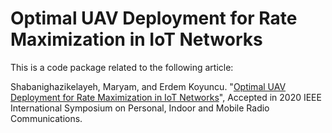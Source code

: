 # Optimal UAV Deployment for Rate Maximization in IoT Networks

This is a code package related to the following article:

Shabanighazikelayeh, Maryam, and Erdem Koyuncu. "<a href="https://arxiv.org/abs/2004.08508" target="_blank">Optimal UAV Deployment for Rate Maximization in IoT Networks</a>", Accepted in 2020 IEEE International Symposium on Personal, Indoor and Mobile Radio Communications.
